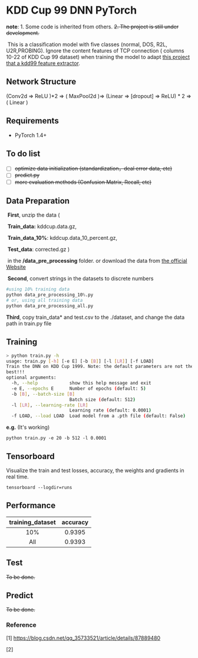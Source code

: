 # KDD Cup 99 DNN PyTorch

**note**: 1. Some code is inherited from others. ~~2. The project is still under development.~~

​	This is a classification model with five classes (normal, DOS, R2L, U2R,PROBING).  Ignore the content features of TCP connection ( columns 10-22 of KDD Cup 99 dataset)  when training the model to adapt [this project that a kdd99 feature extractor](https://github.com/AI-IDS/kdd99_feature_extractor).

## Network Structure

(Conv2d => ReLU )*2   => ( MaxPool2d )=> (Linear => [dropout] => ReLU) * 2 => ( Linear )

## Requirements

* PyTorch 1.4+

<h2 id="Performance">To do list</h2>

- [ ] ~~optimize data initialization (standardization，deal error data, etc)~~
- [ ] ~~predict.py~~
- [ ] ~~more evaluation methods (Confusion Matrix, Recall, etc)~~

## Data Preparation

​	**First**,  unzip the data (

​			**Train_data:** kddcup.data.gz,

​			**Train_data_10%**: kddcup.data_10_percent.gz,

​			**Test_data**:  corrected.gz )

​		in the **/data_pre_processing** folder. or download the data from [the official Website ](http://kdd.ics.uci.edu/databases/kddcup99/kddcup99.html)  

​	**Second**,  convert strings in the datasets to discrete numbers

```python
#using 10% training data
python data_pre_processing_10%.py
# or, using all training data
python data_pre_processing_all.py
```

**Third**, copy train_data* and test.csv to the ./dataset, and change the data path in train.py file


## Training

```bash
> python train.py -h
usage: train.py [-h] [-e E] [-b [B]] [-l [LR]] [-f LOAD]
Train the DNN on KDD Cup 1999. Note: the default parameters are not the
best!!!
optional arguments:
  -h, --help            show this help message and exit
  -e E, --epochs E      Number of epochs (default: 5)
  -b [B], --batch-size [B]
                        Batch size (default: 512)
  -l [LR], --learning-rate [LR]
                        Learning rate (default: 0.0001)
  -f LOAD, --load LOAD  Load model from a .pth file (default: False)
```

**e.g.** (It's working)

```shell script
python train.py -e 20 -b 512 -l 0.0001
```

## Tensorboard

Visualize the train and test losses, accuracy,  the weights and gradients in real time.

```shell
tensorboard --logdir=runs
```

<h2 id="Performance">Performance</h2>

| training_dataset | accuracy |
| :--------------: | :------: |
|       10%        |  0.9395  |
|       All        |  0.9393  |

## Test

~~To be done.~~

## Predict 

~~To be done.~~

### Reference

[1] https://blog.csdn.net/qq_35733521/article/details/87889480

[2]

